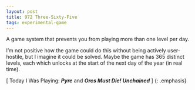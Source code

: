 ```yaml
---
layout: post
title: 972 Three-Sixty-Five
tags: experimental-game
---
```

A game system that prevents you from playing more than one level per day.

I’m not positive how the game could do this without being actively user-hostile, but I imagine it could be solved.  Maybe the game has 365 distinct levels, each which unlocks at the start of the next day of the year (in real time).

[ Today I Was Playing: ***Pyre*** and ***Orcs Must Die! Unchained*** ]
{: .emphasis}
